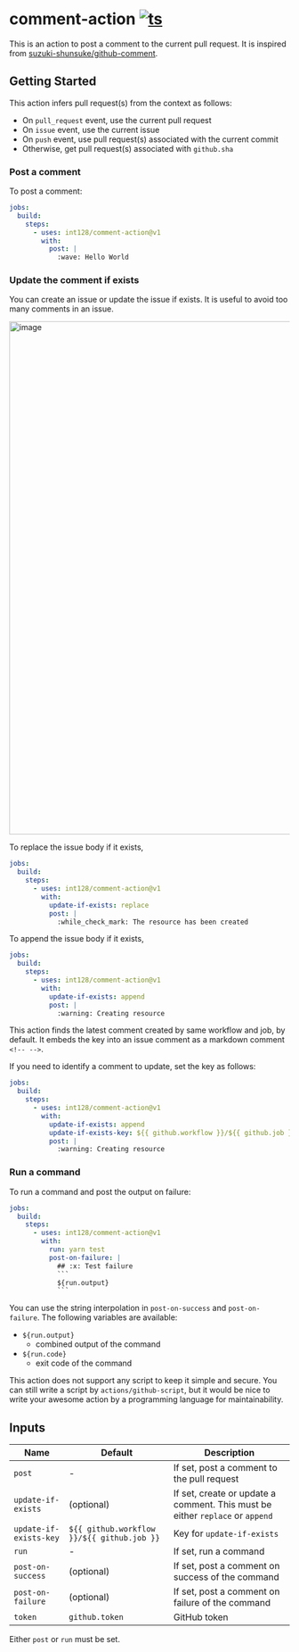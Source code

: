 # comment-action [![ts](https://github.com/int128/comment-action/actions/workflows/ts.yaml/badge.svg)](https://github.com/int128/comment-action/actions/workflows/ts.yaml)

This is an action to post a comment to the current pull request.
It is inspired from [suzuki-shunsuke/github-comment](https://github.com/suzuki-shunsuke/github-comment).


## Getting Started

This action infers pull request(s) from the context as follows:

- On `pull_request` event, use the current pull request
- On `issue` event, use the current issue
- On `push` event, use pull request(s) associated with the current commit
- Otherwise, get pull request(s) associated with `github.sha`

### Post a comment

To post a comment:

```yaml
jobs:
  build:
    steps:
      - uses: int128/comment-action@v1
        with:
          post: |
            :wave: Hello World
```

### Update the comment if exists

You can create an issue or update the issue if exists.
It is useful to avoid too many comments in an issue.

<img width="920" alt="image" src="https://user-images.githubusercontent.com/321266/193756823-d9b668be-afa2-46eb-b9d7-d5d38da46a03.png">

To replace the issue body if it exists,

```yaml
jobs:
  build:
    steps:
      - uses: int128/comment-action@v1
        with:
          update-if-exists: replace
          post: |
            :while_check_mark: The resource has been created
```

To append the issue body if it exists,

```yaml
jobs:
  build:
    steps:
      - uses: int128/comment-action@v1
        with:
          update-if-exists: append
          post: |
            :warning: Creating resource
```

This action finds the latest comment created by same workflow and job, by default.
It embeds the key into an issue comment as a markdown comment `<!-- -->`.

If you need to identify a comment to update, set the key as follows:

```yaml
jobs:
  build:
    steps:
      - uses: int128/comment-action@v1
        with:
          update-if-exists: append
          update-if-exists-key: ${{ github.workflow }}/${{ github.job }}/terraform-plan
          post: |
            :warning: Creating resource
```

### Run a command

To run a command and post the output on failure:

```yaml
jobs:
  build:
    steps:
      - uses: int128/comment-action@v1
        with:
          run: yarn test
          post-on-failure: |
            ## :x: Test failure
            ```
            ${run.output}
            ```
```

You can use the string interpolation in `post-on-success` and `post-on-failure`.
The following variables are available:

- `${run.output}`
  - combined output of the command
- `${run.code}`
  - exit code of the command

This action does not support any script to keep it simple and secure.
You can still write a script by `actions/github-script`,
but it would be nice to write your awesome action by a programming language for maintainability.

## Inputs

| Name | Default | Description
|------|----------|------------
| `post` | - | If set, post a comment to the pull request
| `update-if-exists` | (optional) | If set, create or update a comment. This must be either `replace` or `append`
| `update-if-exists-key` | `${{ github.workflow }}/${{ github.job }}` | Key for `update-if-exists`
| `run` | - | If set, run a command
| `post-on-success` | (optional) | If set, post a comment on success of the command
| `post-on-failure` | (optional) | If set, post a comment on failure of the command
| `token` | `github.token` | GitHub token

Either `post` or `run` must be set.
